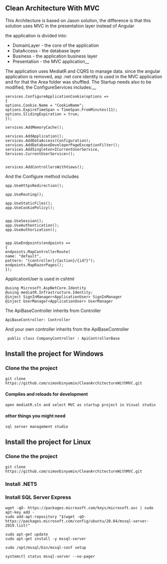 ## Clean Architecture With MVC

This Architecture is based on Jason solution, the difference is that this solution uses MVC in the presentation layer instead of Angular

the application is divided into:
* DomainLayer - the core of the application
* DataAccess - the database layer
* Business - the application business layer
* Presentation - the MVC application__

The application uses MediatR and CQRS to manage data. since the angular application is removed, asp .net core identity is used in the MVC application and for that the Area folder was shuffled. The Startup needs also to be modified, the ConfigureServices includes:__

```
services.ConfigureApplicationCookie(options =>
{
options.Cookie.Name = "CookieName";
options.ExpireTimeSpan = TimeSpan.FromMinutes(11);
options.SlidingExpiration = true;
});

services.AddMemoryCache();

services.AddApplication();
services.AddDataAccess(Configuration);
services.AddDatabaseDeveloperPageExceptionFilter();
services.AddSingleton<ICurrentUserService, Services.CurrentUserService>();


services.AddControllersWithViews();
```

And the Configure method includes

```
app.UseHttpsRedirection();

app.UseRouting();

app.UseStaticFiles();
app.UseCookiePolicy();


app.UseSession();
app.UseAuthentication();
app.UseAuthorization();


app.UseEndpoints(endpoints =>
{
endpoints.MapControllerRoute(
name: "default",
pattern: "{controller}/{action}/{id?}");
endpoints.MapRazorPages();
});
```
ApplicationUser is used in cshtml

```
@using Microsoft.AspNetCore.Identity
@using mediatR.Infrastructure.Identity;
@inject SignInManager<ApplicationUser> SignInManager
@inject UserManager<ApplicationUser> UserManager 
```

The ApiBaseController inherits from Controller

```
ApiBaseController: Controller 
```

And your own controller inherits from the ApiBaseController

```
 public class CompanyController : ApiControllerBase 
```

## Install the project for Windows

### Clone the the project 

```
git clone https://github.com/simonbinyamin/CleanArchitectureWithMVC.git
```

#### Compiles and reloads for development

```
open mediatR.sln and select MVC as startup project in Visual studio
```

#### other things you might need

```
sql server management studio
```

## Install the project for Linux
### Clone the the project 

```
git clone https://github.com/simonbinyamin/CleanArchitectureWithMVC.git
```

### Install .NET5 
### Install SQL Server Express

```
wget -qO- https://packages.microsoft.com/keys/microsoft.asc | sudo apt-key add -
sudo add-apt-repository "$(wget -qO- https://packages.microsoft.com/config/ubuntu/20.04/mssql-server-2019.list)"

sudo apt-get update
sudo apt-get install -y mssql-server

sudo /opt/mssql/bin/mssql-conf setup

systemctl status mssql-server --no-pager
```
